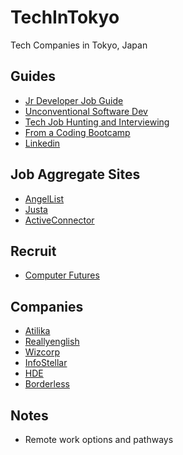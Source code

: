 # TechInTokyo
Tech Companies in Tokyo, Japan

## Guides
* [Jr Developer Job Guide](https://hackernoon.com/the-junior-engineers-job-search-strategy-guide-69c98e396483)
* [Unconventional Software Dev](http://www.juliahgrace.com/blog/2015/4/9/an-unconventional-guide-for-getting-a-software-engineering-job)
* [Tech Job Hunting and Interviewing](https://haseebq.com/how-to-break-into-tech-job-hunting-and-interviews/)
* [From a Coding Bootcamp](http://blog.calebjay.com/2016/10/18/how-this-coding-bootcamp-grad-found-a-job/)
* [Linkedin](http://blog.calebjay.com/2016/11/14/how-to-use-linkedin-as-a-coding-bootcamp-grad/)


## Job Aggregate Sites
* [AngelList](https://angel.co/jobs)
* [Justa](https://justa.io/candidate/jobs)
* [ActiveConnector](https://www.active-connector.com/)

## Recruit
* [Computer Futures](https://www.computerfutures.com/jobs/japan/?locale=en)

## Companies
* [Atilika](companies/Atilika)
* [Reallyenglish](companies/reallyenglish)
* [Wizcorp](https://www.wizcorp.jp/#home)
* [InfoStellar](https://www.infostellar.net/careers/)
* [HDE](https://www.hde.co.jp/en/)
* [Borderless](https://angel.co/borderless/jobs)

## Notes
* Remote work options and pathways
